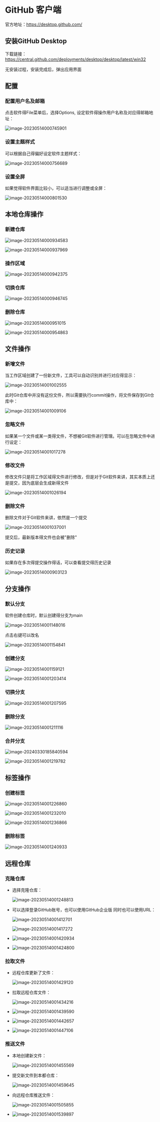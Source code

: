 # GitHub 客户端

官方地址：https://desktop.github.com/

## 安装GitHub Desktop

下载链接：https://central.github.com/deployments/desktop/desktop/latest/win32

无安装过程，安装完成后，弹出应用界面

## 配置

### 配置用户名及邮箱

点击软件得File菜单后，选择Options, 设定软件得操作用户名称及对应得邮箱地址：

![image-20230514000745901](https://cdn.jsdelivr.net/gh/letengzz/Two-C@main/img/Java/202305140109517.png)

### 设置主题样式

可以根据自己得偏好设定软件主题样式：

![image-20230514000756689](https://cdn.jsdelivr.net/gh/letengzz/Two-C@main/img/Java/202305140109455.png)

### 设置全屏

如果觉得软件界面比较小，可以适当进行调整或全屏：

![image-20230514000801530](https://cdn.jsdelivr.net/gh/letengzz/Two-C@main/img/Java/202305140109293.png)

## 本地仓库操作

### 新建仓库

![image-20230514000934583](https://cdn.jsdelivr.net/gh/letengzz/Two-C@main/img/Java/202305140109134.png)

![image-20230514000937969](https://cdn.jsdelivr.net/gh/letengzz/Two-C@main/img/Java/202305140109045.png)

### 操作区域

![image-20230514000942375](https://cdn.jsdelivr.net/gh/letengzz/Two-C@main/img/Java/202305140109268.png)

### 切换仓库

![image-20230514000946745](https://cdn.jsdelivr.net/gh/letengzz/Two-C@main/img/Java/202305140109071.png)

### 删除仓库

![image-20230514000951015](https://cdn.jsdelivr.net/gh/letengzz/Two-C@main/img/Java/202305140109131.png)

![image-20230514000954863](https://cdn.jsdelivr.net/gh/letengzz/Two-C@main/img/Java/202305140109453.png)

## 文件操作

### 新增文件

当工作区域创建了一份新文件，工具可以自动识别并进行对应得显示：

![image-20230514001002555](https://cdn.jsdelivr.net/gh/letengzz/Two-C@main/img/Java/202305140109746.png)

此时Git仓库中并没有这份文件，所以需要执行commit操作，将文件保存到Git仓库中：

![image-20230514001009106](https://cdn.jsdelivr.net/gh/letengzz/Two-C@main/img/Java/202305140109527.png)

### 忽略文件

如果某一个文件或某一类得文件，不想被Git软件进行管理。可以在忽略文件中进行设定：

![image-20230514001017278](https://cdn.jsdelivr.net/gh/letengzz/Two-C@main/img/Java/202305140109488.png)

### 修改文件

修改文件只是将工作区域得文件进行修改，但是对于Git软件来讲，其实本质上还是提交，因为底层会生成新得文件

![image-20230514001026194](https://cdn.jsdelivr.net/gh/letengzz/Two-C@main/img/Java/202305140109392.png)

### 删除文件

删除文件对于Git软件来讲，依然是一个提交

![image-20230514001037001](https://cdn.jsdelivr.net/gh/letengzz/Two-C@main/img/Java/202305140109287.png)

提交后，最新版本得文件也会被"删除"

### 历史记录

如果存在多次得提交操作得话，可以查看提交得历史记录

![image-20230514000903123](https://cdn.jsdelivr.net/gh/letengzz/Two-C@main/img/Java/202305140109024.png)

## 分支操作

### 默认分支

软件创建仓库时，默认创建得分支为main

![image-20230514001148016](https://cdn.jsdelivr.net/gh/letengzz/Two-C@main/img/Java/202305140109564.png)

点击右键可以改名

![image-20230514001154841](https://cdn.jsdelivr.net/gh/letengzz/Two-C@main/img/Java/202305140109056.png)

### 创建分支

![image-20230514001159121](https://cdn.jsdelivr.net/gh/letengzz/Two-C@main/img/Java/202305140109439.png)

![image-20230514001203414](https://cdn.jsdelivr.net/gh/letengzz/Two-C@main/img/Java/202305140109815.png)

### 切换分支

![image-20230514001207595](https://cdn.jsdelivr.net/gh/letengzz/Two-C@main/img/Java/202305140108632.png)

### 删除分支

![image-20230514001211116](https://cdn.jsdelivr.net/gh/letengzz/Two-C@main/img/Java/202305140108623.png)

### 合并分支

![image-20240330185840594](https://cdn.jsdelivr.net/gh/letengzz/tc2/img202403301858488.png)

![image-20230514001219782](https://cdn.jsdelivr.net/gh/letengzz/Two-C@main/img/Java/202305140108708.png)

## 标签操作

### 创建标签

![image-20230514001226860](https://cdn.jsdelivr.net/gh/letengzz/Two-C@main/img/Java/202305140108494.png)

![image-20230514001232010](https://cdn.jsdelivr.net/gh/letengzz/Two-C@main/img/Java/202305140108106.png)

![image-20230514001236866](https://cdn.jsdelivr.net/gh/letengzz/Two-C@main/img/Java/202305140108716.png)

### 删除标签

![image-20230514001240933](https://cdn.jsdelivr.net/gh/letengzz/Two-C@main/img/Java/202305140108740.png)

## 远程仓库

### 克隆仓库

- 选择克隆仓库：

  ![image-20230514001248813](https://cdn.jsdelivr.net/gh/letengzz/Two-C@main/img/Java/202305140108189.png)

- 可以选择登录GitHub账号，也可以使用GitHub企业版 同时也可以使用URL：

  ![image-20230514001412701](https://cdn.jsdelivr.net/gh/letengzz/Two-C@main/img/Java/202305140108373.png)

  ![image-20230514001417272](https://cdn.jsdelivr.net/gh/letengzz/Two-C@main/img/Java/202305140108823.png)

- ![image-20230514001420934](https://cdn.jsdelivr.net/gh/letengzz/Two-C@main/img/Java/202305140108073.png)

- ![image-20230514001424800](https://cdn.jsdelivr.net/gh/letengzz/Two-C@main/img/Java/202305140108952.png)

### 拉取文件

- 远程仓库更新了文件：

  ![image-20230514001429120](https://cdn.jsdelivr.net/gh/letengzz/Two-C@main/img/Java/202305140108014.png)

- 拉取远程仓库文件：

  ![image-20230514001434216](https://cdn.jsdelivr.net/gh/letengzz/Two-C@main/img/Java/202305140108114.png)

- ![image-20230514001439590](https://cdn.jsdelivr.net/gh/letengzz/Two-C@main/img/Java/202305140108092.png)

- ![image-20230514001442657](https://cdn.jsdelivr.net/gh/letengzz/Two-C@main/img/Java/202305140108463.png)

- ![image-20230514001447106](https://cdn.jsdelivr.net/gh/letengzz/Two-C@main/img/Java/202305140112960.png)

### 推送文件

- 本地创建新文件：

  ![image-20230514001455569](https://cdn.jsdelivr.net/gh/letengzz/Two-C@main/img/Java/202305140108899.png)

- 提交新文件到本都仓库：

  ![image-20230514001459645](https://cdn.jsdelivr.net/gh/letengzz/Two-C@main/img/Java/202305140108118.png)

- 向远程仓库推送文件：

  ![image-20230514001505855](https://cdn.jsdelivr.net/gh/letengzz/Two-C@main/img/Java/202305140108853.png)

- ![image-20230514001539897](https://cdn.jsdelivr.net/gh/letengzz/Two-C@main/img/Java/202305140108208.png)